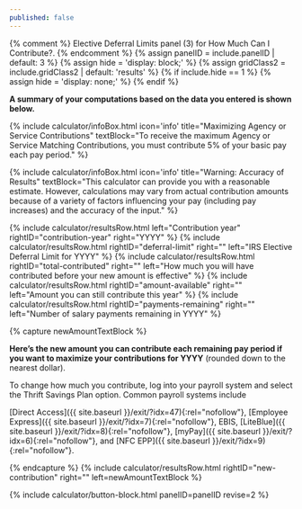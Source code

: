 ```yaml
---
published: false
---
```

{% comment %}
Elective Deferral Limits panel (3) for How Much Can I Contribute?.
{% endcomment %}
{% assign panelID = include.panelID | default: 3 %}
{% assign hide = 'display: block;' %}
{% assign gridClass2 = include.gridClass2 | default: 'results' %}
{% if include.hide == 1 %} {% assign hide = 'display: none;' %} {% endif %}

<div id="panel-{{ panelID }}" class="calculator-panel" style="{{ hide }}" markdown="1">

**A summary of your computations based on the data you entered is shown below.**

{% include calculator/infoBox.html icon='info'
    title="Maximizing Agency or Service Contributions"
    textBlock="To receive the maximum Agency or Service Matching Contributions, you must contribute 5% of your basic pay each pay period."
%}

{% include calculator/infoBox.html icon='info'
    title="Warning: Accuracy of Results"
    textBlock="This calculator can provide you with a reasonable estimate. However, calculations may vary from actual contribution amounts because of a variety of factors influencing your pay (including pay increases) and the accuracy of the input."
%}


<div class="results-grid-frame" markdown="1">
{% include calculator/resultsRow.html left="Contribution year"
                                      rightID="contribution-year" right="<span class='year-choosen'>YYYY</span>" %}
{% include calculator/resultsRow.html rightID="deferral-limit" right=""
  left="IRS Elective Deferral Limit for <span class='year-choosen'>YYYY</span>" %}
{% include calculator/resultsRow.html rightID="total-contributed" right=""
  left="How much you will have contributed before your new amount is effective" %}
{% include calculator/resultsRow.html rightID="amount-available" right=""
  left="Amount you can still contribute this year" %}
{% include calculator/resultsRow.html rightID="payments-remaining" right=""
  left="Number of salary payments remaining in <span class='year-choosen'>YYYY</span>" %}

{% capture newAmountTextBlock %}

**Here’s the new amount you can contribute each remaining pay period if you
want to maximize your contributions for <span class='year-choosen'>YYYY</span>**
(rounded down to the nearest dollar).

To change how much you contribute, log into your payroll system and select the Thrift Savings Plan option. Common payroll systems include

[Direct Access]({{ site.baseurl }}/exit/?idx=47){:rel="nofollow"}, [Employee Express]({{ site.baseurl }}/exit/?idx=7){:rel="nofollow"}, EBIS, [LiteBlue]({{ site.baseurl }}/exit/?idx=8){:rel="nofollow"}, [myPay]({{ site.baseurl }}/exit/?idx=6){:rel="nofollow"}, and [NFC EPP]({{ site.baseurl }}/exit/?idx=9){:rel="nofollow"}.

{% endcapture %}
{% include calculator/resultsRow.html rightID="new-contribution" right="" left=newAmountTextBlock %}

  </div>

{% include calculator/button-block.html panelID=panelID revise=2 %}

</div>

